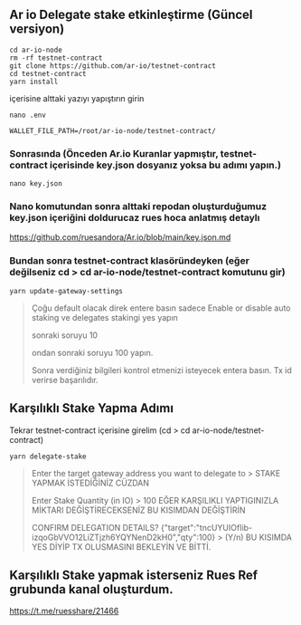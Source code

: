 ## Ar io Delegate stake etkinleştirme (Güncel versiyon)

```
cd ar-io-node 
rm -rf testnet-contract
git clone https://github.com/ar-io/testnet-contract
cd testnet-contract
yarn install
```

içerisine alttaki yazıyı yapıştırın girin
```
nano .env
```
``WALLET_FILE_PATH=/root/ar-io-node/testnet-contract/``

### Sonrasında (Önceden Ar.io Kuranlar yapmıştır, testnet-contract içerisinde key.json dosyanız yoksa bu adımı yapın.)
```
nano key.json 
```

### Nano komutundan sonra alttaki repodan oluşturduğumuz key.json içeriğini doldurucaz rues hoca anlatmış detaylı


https://github.com/ruesandora/Ar.io/blob/main/key.json.md


### Bundan sonra testnet-contract klasöründeyken (eğer değilseniz cd > cd ar-io-node/testnet-contract komutunu gir)
```
yarn update-gateway-settings
```

> Çoğu default olacak direk entere basın sadece Enable or disable auto staking ve delegates stakingi yes yapın
> 
> sonraki soruyu 10
> 
> ondan sonraki soruyu 100 yapın.
> 
> Sonra verdiğiniz bilgileri kontrol etmenizi isteyecek entera basın. Tx id verirse başarılıdır.

## Karşılıklı Stake Yapma Adımı
Tekrar testnet-contract içerisine girelim (cd > cd ar-io-node/testnet-contract)

```
yarn delegate-stake
```
> Enter the target gateway address you want to delegate to > STAKE YAPMAK İSTEDİĞİNİZ CÜZDAN
>
> Enter Stake Quantity (in IO) >  100 EĞER KARŞILIKLI YAPTIGINIZLA MİKTARI DEĞİŞTİRECEKSENİZ BU KISIMDAN DEĞİŞTİRİN
>
> CONFIRM DELEGATION DETAILS? {"target":"tncUYUIOfIib-izqoGbVVO12LiZTjzh6YQYNenD2kH0","qty":100} > (Y/n) BU KISIMDA YES DİYİP TX OLUSMASINI BEKLEYİN VE BİTTİ.

## Karşılıklı Stake yapmak isterseniz Rues Ref grubunda kanal oluşturdum.

https://t.me/ruesshare/21466
